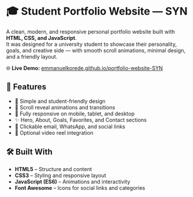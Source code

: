 # 🎓 Student Portfolio Website — SYN

A clean, modern, and responsive personal portfolio website built with **HTML, CSS, and JavaScript**.  
It was designed for a university student to showcase their personality, goals, and creative side — with smooth scroll animations, minimal design, and a friendly layout.

🌐 **Live Demo:** [emmanuelkorede.github.io/portfolio-website-SYN](https://emmanuelkorede.github.io/portfolio-website-SYN/)


## 🧠 Features

- 🎯 Simple and student-friendly design  
- 💫 Scroll reveal animations and transitions  
- 📱 Fully responsive on mobile, tablet, and desktop  
- ✨ Hero, About, Goals, Favorites, and Contact sections  
- 💬 Clickable email, WhatsApp, and social links  
- 🎥 Optional video reel integration  


## 🛠️ Built With

- **HTML5** – Structure and content  
- **CSS3** – Styling and responsive layout  
- **JavaScript (ES6)** – Animations and interactivity  
- **Font Awesome** – Icons for social links and categories  


